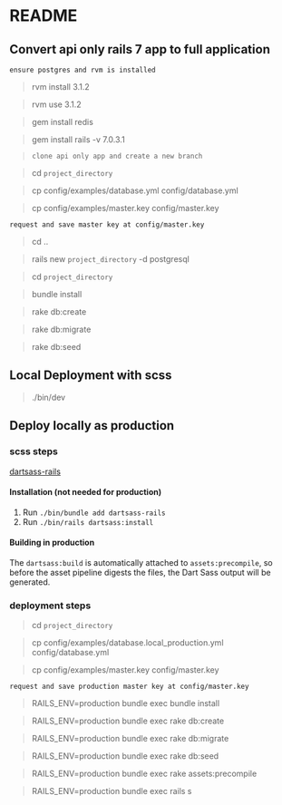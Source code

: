 # README

## Convert api only rails 7 app to full application

`ensure postgres and rvm is installed`

> rvm install 3.1.2

> rvm use 3.1.2

> gem install redis

> gem install rails -v 7.0.3.1

> `clone api only app and create a new branch`

> cd `project_directory`

> cp config/examples/database.yml config/database.yml

> cp config/examples/master.key config/master.key

`request and save master key at config/master.key`

> cd ..

> rails new `project_directory` -d postgresql

> cd `project_directory`

> bundle install

> rake db:create

> rake db:migrate

> rake db:seed


## Local Deployment with scss

> ./bin/dev


## Deploy locally as production

### scss steps

[dartsass-rails](https://github.com/rails/dartsass-rails/blob/main/README.md)

#### Installation (not needed for production)

1. Run `./bin/bundle add dartsass-rails`
2. Run `./bin/rails dartsass:install`

#### Building in production

The `dartsass:build` is automatically attached to `assets:precompile`, so before the asset pipeline digests the files, the Dart Sass output will be generated.




### deployment steps


> cd `project_directory`

> cp config/examples/database.local_production.yml config/database.yml

> cp config/examples/master.key config/master.key

`request and save production master key at config/master.key`


> RAILS_ENV=production bundle exec bundle install

> RAILS_ENV=production bundle exec rake db:create

> RAILS_ENV=production bundle exec rake db:migrate

> RAILS_ENV=production bundle exec rake db:seed

> RAILS_ENV=production bundle exec rake assets:precompile

> RAILS_ENV=production bundle exec rails s

